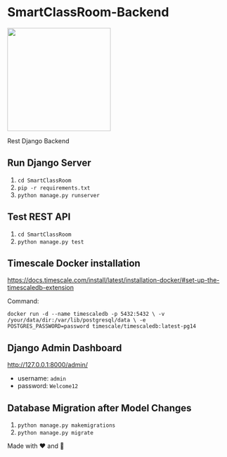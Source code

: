 # SmartClassRoom-Backend 

<img src="https://user-images.githubusercontent.com/32195170/166079709-4a57ce5f-a0fa-4a98-8f06-88b81d868cfe.png" width="auto" height="235">

Rest Django Backend

## Run Django Server
1. `cd SmartClassRoom`
2. `pip -r requirements.txt`
3. `python manage.py runserver`

## Test REST API
1. `cd SmartClassRoom`
2. `python manage.py test`


## Timescale Docker installation
https://docs.timescale.com/install/latest/installation-docker/#set-up-the-timescaledb-extension

Command: 

`docker run -d --name timescaledb -p 5432:5432 \
-v /your/data/dir:/var/lib/postgresql/data \
-e POSTGRES_PASSWORD=password timescale/timescaledb:latest-pg14`


## Django Admin Dashboard
http://127.0.0.1:8000/admin/

- username: `admin`
- password: `Welcome12`

## Database Migration after Model Changes

1. `python manage.py makemigrations`
2. `python manage.py migrate`

Made with ❤️ and  🥥
